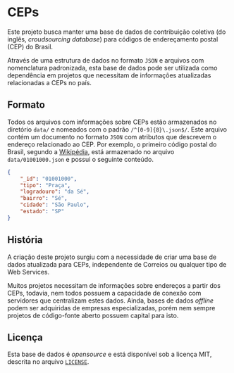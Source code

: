 # CEPs

Este projeto busca manter uma base de dados de contribuição coletiva (do inglês,
_croudsourcing database_) para códigos de endereçamento postal (CEP) do Brasil.

Através de uma estrutura de dados no formato `JSON` e arquivos com nomenclatura
padronizada, esta base de dados pode ser utilizada como dependência em projetos
que necessitam de informações atualizadas relacionadas a CEPs no país.

## Formato

Todos os arquivos com informações sobre CEPs estão armazenados no diretório
`data/` e nomeados com o padrão `/^[0-9]{8}\.json$/`. Este arquivo contém um
documento no formato `JSON` com atributos que descrevem o endereço relacionado
ao CEP. Por exemplo, o primeiro código postal do Brasil, segundo a
[Wikipédia](https://pt.wikipedia.org/wiki/C%C3%B3digo_de_Endere%C3%A7amento_Postal),
está armazenado no arquivo `data/01001000.json` e possui o seguinte conteúdo.

```json
{
    "_id": "01001000",
    "tipo": "Praça",
    "logradouro": "da Sé",
    "bairro": "Sé",
    "cidade": "São Paulo",
    "estado": "SP"
}
```

## História

A criação deste projeto surgiu com a necessidade de criar uma base de dados
atualizada para CEPs, independente de Correios ou qualquer tipo de Web Services.

Muitos projetos necessitam de informações sobre endereços a partir dos CEPs,
todavia, nem todos possuem a capacidade de conexão com servidores que
centralizam estes dados. Ainda, bases de dados _offline_ podem ser adquiridas de
empresas especializadas, porém nem sempre projetos de código-fonte aberto
possuem capital para isto.

## Licença

Esta base de dados é _opensource_ e está disponível sob a licença MIT, descrita
no arquivo [`LICENSE`](https://github.com/carteiro/ceps/blob/master/LICENSE).
